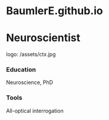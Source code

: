 # BaumlerE.github.io

# Neuroscientist 
logo: /assets/ctx.jpg

### Education 
Neuroscience, PhD 

### Tools 
All-optical interrogation
